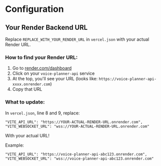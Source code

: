 # Configuration

## Your Render Backend URL

Replace `REPLACE_WITH_YOUR_RENDER_URL` in `vercel.json` with your actual Render URL.

### How to find your Render URL:

1. Go to [render.com/dashboard](https://render.com/dashboard)
2. Click on your `voice-planner-api` service
3. At the top, you'll see your URL (looks like: `https://voice-planner-api-xxxx.onrender.com`)
4. Copy that URL

### What to update:

In `vercel.json`, line 8 and 9, replace:
```
"VITE_API_URL": "https://YOUR-ACTUAL-RENDER-URL.onrender.com",
"VITE_WEBSOCKET_URL": "wss://YOUR-ACTUAL-RENDER-URL.onrender.com"
```

With your actual URL!

Example:
```
"VITE_API_URL": "https://voice-planner-api-abc123.onrender.com",
"VITE_WEBSOCKET_URL": "wss://voice-planner-api-abc123.onrender.com"
```

